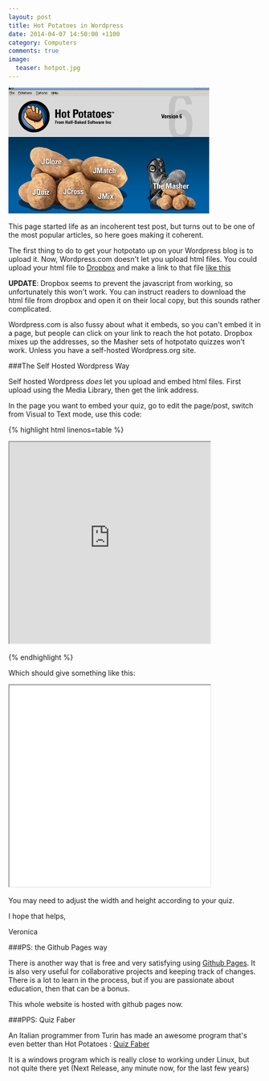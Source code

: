 ```yaml
---
layout: post
title: Hot Potatoes in Wordpress
date: 2014-04-07 14:50:00 +1100
category: Computers
comments: true
image:
  teaser: hotpot.jpg
---
```


![Hot Potatoes](/images/hotpot.jpg)

This page started life as an incoherent test post, but turns out to be one of the most popular articles, so here goes making it coherent.

The first thing to do to get your hotpotato up on your Wordpress blog is to upload it.  Now, Wordpress.com doesn't let you upload html files.  You could upload your html file to [Dropbox](http://dropbox.com) and make a link to that file [like this](https://www.dropbox.com/s/9ipscc4si3cy0iv/test.htm?dl=0)

**UPDATE**: Dropbox seems to prevent the javascript from working, so unfortunately this won't work.  You can instruct readers to download the html file from dropbox and open it on their local copy, but this sounds rather complicated.

Wordpress.com is also fussy about what it embeds, so you can't embed it in a page, but people can click on your link to reach the hot potato.  Dropbox mixes up the addresses, so the Masher sets of hotpotato quizzes won't work.  Unless you have a self-hosted Wordpress.org site.

###The Self Hosted Wordpress Way

Self hosted Wordpress *does* let you upload and embed html files.  First upload using the Media Library, then get the link address.

In the page you want to embed your quiz, go to edit the page/post, switch from Visual to Text mode, use this code:

{% highlight html linenos=table %}

<iframe src="http://yourwebsite.com/path-to-your.htm" height="400" width="400"></iframe>

{% endhighlight %}

Which should give something like this:

<iframe src="/assets/docs/test.htm" height="400" width="400"></iframe>

You may need to adjust the width and height according to your quiz.

I hope that helps,

Veronica

###PS: the Github Pages way

There is another way that is free and very satisfying using [Github Pages](https://pages.github.com/).  It is also very useful for collaborative projects and keeping track of changes.  There is a lot to learn in the process, but if you are passionate about education, then that can be a bonus.

This whole website is hosted with github pages now.

###PPS: Quiz Faber

An Italian programmer from Turin has made an awesome program that's even better than Hot Potatoes : [Quiz Faber](http://www.quizfaber.com)

It is a windows program which is really close to working under Linux, but not quite there yet (Next Release, any minute now, for the last few years)


